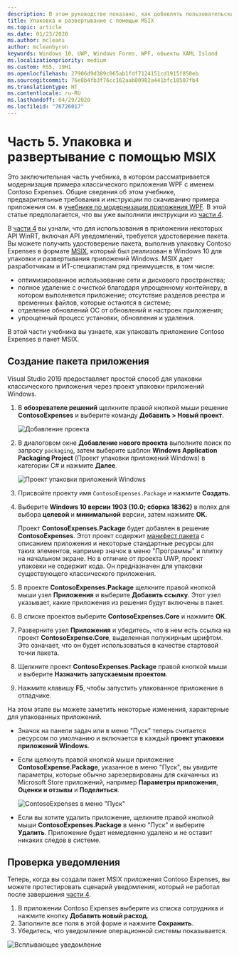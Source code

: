```yaml
---
description: В этом руководстве показано, как добавлять пользовательские интерфейсы XAML UWP, создавать MSIX-пакеты и включать другие актуальные компоненты в приложения WPF.
title: Упаковка и развертывание с помощью MSIX
ms.topic: article
ms.date: 01/23/2020
ms.author: mcleans
author: mcleanbyron
keywords: Windows 10, UWP, Windows Forms, WPF, объекты XAML Island
ms.localizationpriority: medium
ms.custom: RS5, 19H1
ms.openlocfilehash: 27906d9d389c065ab1fdf7124151cd1915f850eb
ms.sourcegitcommit: 76e8b4fb3f76cc162aab80982a441bfc18507fb4
ms.translationtype: HT
ms.contentlocale: ru-RU
ms.lasthandoff: 04/29/2020
ms.locfileid: "76726017"
---
```

# <a name="part-5-package-and-deploy-with-msix"></a>Часть 5. Упаковка и развертывание с помощью MSIX

Это заключительная часть учебника, в котором рассматривается модернизация примера классического приложения WPF с именем Contoso Expenses. Общие сведения об этом учебнике, предварительные требования и инструкции по скачиванию примера приложения см. в [учебнике по модернизации приложения WPF](modernize-wpf-tutorial.md). В этой статье предполагается, что вы уже выполнили инструкции из [части 4](modernize-wpf-tutorial-4.md).

В [части 4](modernize-wpf-tutorial-4.md) вы узнали, что для использования в приложении некоторых API WinRT, включая API уведомлений, требуется удостоверение пакета. Вы можете получить удостоверение пакета, выполнив упаковку Contoso Expenses в формате [MSIX](https://docs.microsoft.com/windows/msix), который был реализован в Windows 10 для упаковки и развертывания приложений Windows. MSIX дает разработчикам и ИТ-специалистам ряд преимуществ, в том числе:

- оптимизированное использование сети и дискового пространства;
- полное удаление с очисткой благодаря упрощенному контейнеру, в котором выполняется приложение; отсутствие разделов реестра и временных файлов, которые остаются в системе;
- отделение обновлений ОС от обновлений и настроек приложения;
- упрощенный процесс установки, обновления и удаления.

В этой части учебника вы узнаете, как упаковать приложение Contoso Expenses в пакет MSIX.

## <a name="package-the-application"></a>Создание пакета приложения

Visual Studio 2019 предоставляет простой способ для упаковки классического приложения через проект упаковки приложений Windows. 

1. В **обозревателе решений** щелкните правой кнопкой мыши решение **ContosoExpenses** и выберите команду **Добавить > Новый проект**.

    ![Добавление проекта](images/wpf-modernize-tutorial/AddNewProject.png)

3. В диалоговом окне **Добавление нового проекта** выполните поиск по запросу `packaging`, затем выберите шаблон **Windows Application Packaging Project** (Проект упаковки приложений Windows) в категории C# и нажмите **Далее**.

    ![Проект упаковки приложений Windows](images/wpf-modernize-tutorial/WAP.png)

4. Присвойте проекту имя `ContosoExpenses.Package` и нажмите **Создать**.

5. Выберите **Windows 10 версии 1903 (10.0; сборка 18362)** в полях для выбора **целевой** и **минимальной** версии, затем нажмите **OK**.

    Проект **ContosoExpenses.Package** будет добавлен в решение **ContosoExpenses**. Этот проект содержит [манифест пакета](https://docs.microsoft.com/uwp/schemas/appxpackage/uapmanifestschema/schema-root) с описанием приложения и некоторые стандартные ресурсы для таких элементов, например значок в меню "Программы" и плитку на начальном экране. Но в отличие от проекта UWP, проект упаковки не содержит кода. Он предназначен для упаковки существующего классического приложения.

6. В проекте **ContosoExpenses.Package** щелкните правой кнопкой мыши узел **Приложения** и выберите **Добавить ссылку**. Этот узел указывает, какие приложения из решения будут включены в пакет.

6. В списке проектов выберите **ContosoExpenses.Core** и нажмите **OK**.

7. Разверните узел **Приложения** и убедитесь, что в нем есть ссылка на проект **ContosoExpense.Core**, выделенная полужирным шрифтом. Это означает, что он будет использоваться в качестве стартовой точки пакета.

8. Щелкните проект **ContosoExpenses.Package** правой кнопкой мыши и выберите **Назначить запускаемым проектом**.

9. Нажмите клавишу **F5**, чтобы запустить упакованное приложение в отладчике.

На этом этапе вы можете заметить некоторые изменения, характерные для упакованных приложений.

- Значок на панели задач или в меню "Пуск" теперь считается ресурсом по умолчанию и включается в каждый **проект упаковки приложений Windows**.
- Если щелкнуть правой кнопкой мыши приложение **ContosoExpense.Package**, указанное в меню "Пуск", вы увидите параметры, которые обычно зарезервированы для скачанных из Microsoft Store приложений, например **Параметры приложения**, **Оценки и отзывы** и **Поделиться**.

    ![ContosoExpenses в меню "Пуск"](images/wpf-modernize-tutorial/StartMenu.png)

- Если вы хотите удалить приложение, щелкните правой кнопкой мыши **ContosoExpenses.Package** в меню "Пуск" и выберите **Удалить**. Приложение будет немедленно удалено и не оставит никаких следов в системе.

## <a name="test-the-notification"></a>Проверка уведомления

Теперь, когда вы создали пакет MSIX приложения Contoso Expenses, вы можете протестировать сценарий уведомления, который не работал после завершения [части 4](modernize-wpf-tutorial-4.md).

1. В приложении Contoso Expenses выберите из списка сотрудника и нажмите кнопку **Добавить новый расход**.
2. Заполните все поля в этой форме и нажмите **Сохранить**.
3. Убедитесь, что уведомление операционной системы показывается.

![Всплывающее уведомление](images/wpf-modernize-tutorial/ToastNotification.png)
